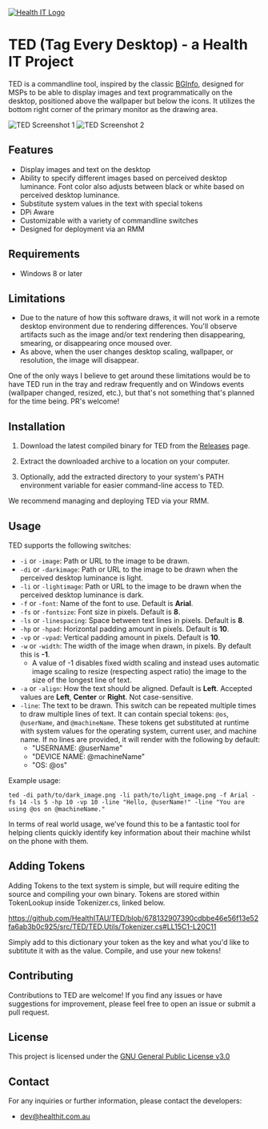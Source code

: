 [![Health IT Logo](https://healthit.com.au/wp-content/uploads/2019/06/HIT-proper-logo.png)](https://healthit.com.au)

# TED (Tag Every Desktop) - a Health IT Project

TED is a commandline tool, inspired by the classic [BGInfo](https://learn.microsoft.com/en-us/sysinternals/downloads/bginfo), designed for MSPs to be able to display images and text programmatically on the desktop, positioned above the wallpaper but below the icons. It utilizes the bottom right corner of the primary monitor as the drawing area.

![TED Screenshot 1]( https://healthit.com.au/TEDScreenshot1_res1.png) ![TED Screenshot 2]( https://healthit.com.au/TEDScreenshot2_res1.png)

## Features

- Display images and text on the desktop
- Ability to specify different images based on perceived desktop luminance. Font color also adjusts between black or white based on perceived desktop luminance.
- Substitute system values in the text with special tokens
- DPi Aware
- Customizable with a variety of commandline switches
- Designed for deployment via an RMM

## Requirements

- Windows 8 or later

## Limitations

- Due to the nature of how this software draws, it will not work in a remote desktop environment due to rendering differences. You'll observe artifacts such as the image and/or text rendering then disappearing, smearing, or disappearing once moused over.
- As above, when the user changes desktop scaling, wallpaper, or resolution, the image will disappear.

One of the only ways I believe to get around these limitations would be to have TED run in the tray and redraw frequently and on Windows events (wallpaper changed, resized, etc.), but that's not something that's planned for the time being. PR's welcome!

## Installation

1. Download the latest compiled binary for TED from the [Releases](https://github.com/HealthITAU/TED/releases) page.

2. Extract the downloaded archive to a location on your computer.

3. Optionally, add the extracted directory to your system's PATH environment variable for easier command-line access to TED.

We recommend managing and deploying TED via your RMM. 

## Usage

TED supports the following switches:

- `-i` or `-image`: Path or URL to the image to be drawn.
- `-di` or `-darkimage`: Path or URL to the image to be drawn when the perceived desktop luminance is light.
- `-li` or `-lightimage`: Path or URL to the image to be drawn when the perceived desktop luminance is dark.
- `-f` or `-font`: Name of the font to use. Default is **Arial**.
- `-fs` or `-fontsize`: Font size in pixels. Default is **8**.
- `-ls` or `-linespacing`: Space between text lines in pixels. Default is **8**.
- `-hp` or `-hpad`: Horizontal padding amount in pixels. Default is **10**.
- `-vp` or `-vpad`: Vertical padding amount in pixels. Default is **10**.
- `-w` or `-width`: The width of the image when drawn, in pixels. By default this is **-1**. 
  - A value of -1 disables fixed width scaling and instead uses automatic image scaling to resize (respecting aspect ratio) the image to the size of the longest line of text.
- `-a` or `-align`: How the text should be aligned. Default is **Left**. Accepted values are **Left**, **Center** or **Right**. Not case-sensitive.
- `-line`: The text to be drawn. This switch can be repeated multiple times to draw multiple lines of text. It can contain special tokens: `@os`, `@userName`, and `@machineName`. These tokens get substituted at runtime with system values for the operating system, current user, and machine name. If no lines are provided, it will render with the following by default:
  - "USERNAME: @userName"
  - "DEVICE NAME: @machineName"
  - "OS: @os"

Example usage:

```shell
ted -di path/to/dark_image.png -li path/to/light_image.png -f Arial -fs 14 -ls 5 -hp 10 -vp 10 -line "Hello, @userName!" -line "You are using @os on @machineName."
```

In terms of real world usage, we've found this to be a fantastic tool for helping clients quickly identify key information about their machine whilst on the phone with them.

## Adding Tokens

Adding Tokens to the text system is simple, but will require editing the source and compiling your own binary.
Tokens are stored within TokenLookup inside Tokenizer.cs, linked below.

https://github.com/HealthITAU/TED/blob/678132907390cdbbe46e56f13e52fa6ab3b0c925/src/TED/TED.Utils/Tokenizer.cs#LL15C1-L20C11

Simply add to this dictionary your token as the key and what you'd like to subtitute it with as the value.
Compile, and use your new tokens!

## Contributing

Contributions to TED are welcome! If you find any issues or have suggestions for improvement, please feel free to open an issue or submit a pull request.

## License

This project is licensed under the [GNU General Public License v3.0](https://github.com/HealthITAU/TED/blob/main/LICENSE)

## Contact

For any inquiries or further information, please contact the developers:
- [dev@healthit.com.au](mailto:dev@healthit.com.au?subject=[GitHub]%20TED%20Query)
